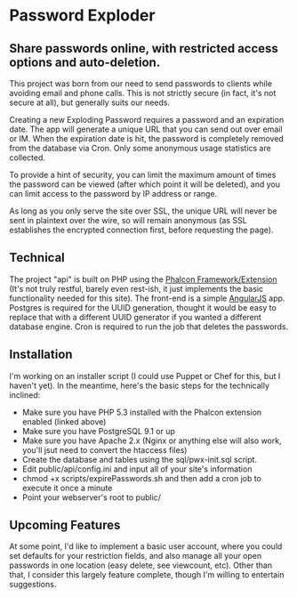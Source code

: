 Password Exploder
=================

Share passwords online, with restricted access options and auto-deletion.
-------------------------------------------------------------------------

This project was born from our need to send passwords to clients while avoiding email and phone calls.  This is not strictly secure (in fact, it's not secure at all), but generally suits our needs.

Creating a new Exploding Password requires a password and an expiration date.  The app will generate a unique URL that you can send out over email or IM.  When the expiration date is hit, the password is completely removed from the database via Cron.  Only some anonymous usage statistics are collected.

To provide a hint of security, you can limit the maximum amount of times the password can be viewed (after which point it will be deleted), and you can limit access to the password by IP address or range.

As long as you only serve the site over SSL, the unique URL will never be sent in plaintext over the wire, so will remain anonymous (as SSL establishes the encrypted connection first, before requesting the page).


Technical
---------

The project "api" is built on PHP using the [Phalcon Framework/Extension](http://phalconphp.com/) (It's not truly restful, barely even rest-ish, it just implements the basic functionality needed for this site).  The front-end is a simple [AngularJS](http://angularjs.org/) app.  Postgres is required for the UUID generation, thought it would be easy to replace that with a different UUID generator if you wanted a different database engine.  Cron is required to run the job that deletes the passwords.


Installation
------------

I'm working on an installer script (I could use Puppet or Chef for this, but I haven't yet).  In the meantime, here's the basic steps for the technically inclined:

-  Make sure you have PHP 5.3 installed with the Phalcon extension enabled (linked above)
-  Make sure you have PostgreSQL 9.1 or up
-  Make sure you have Apache 2.x (Nginx or anything else will also work, you'll jsut need to convert the htaccess files)
-  Create the database and tables using the sql/pwx-init.sql script.
-  Edit public/api/config.ini and input all of your site's information
-  chmod +x scripts/expirePasswords.sh and then add a cron job to execute it once a minute
-  Point your webserver's root to public/


Upcoming Features
-----------------

At some point, I'd like to implement a basic user account, where you could set defaults for your restriction fields, and also manage all your open passwords in one location (easy delete, see viewcount, etc).  Other than that, I consider this largely feature complete, though I'm willing to entertain suggestions.
